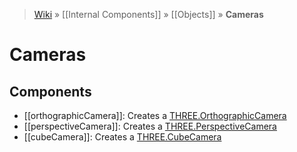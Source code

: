 > [Wiki](Home) » [[Internal Components]] » [[Objects]] » **Cameras**

# Cameras

## Components

* [[orthographicCamera]]: Creates a [THREE.OrthographicCamera](http://threejs.org/docs/#Reference/Cameras/OrthographicCamera)
* [[perspectiveCamera]]: Creates a [THREE.PerspectiveCamera](http://threejs.org/docs/#Reference/Cameras/PerspectiveCamera)
* [[cubeCamera]]: Creates a [THREE.CubeCamera](http://threejs.org/docs/#Reference/Cameras/CubeCamera)
